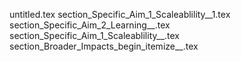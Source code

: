 untitled.tex
section_Specific_Aim_1_Scaleablility__1.tex
section_Specific_Aim_2_Learning__.tex
section_Specific_Aim_1_Scaleablility__.tex
section_Broader_Impacts_begin_itemize__.tex
